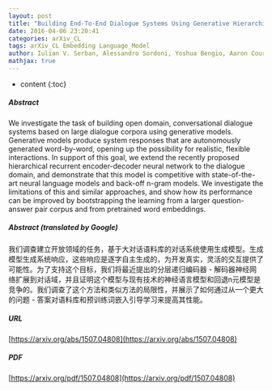 ```yaml
---
layout: post
title: "Building End-To-End Dialogue Systems Using Generative Hierarchical Neural Network Models"
date: 2016-04-06 23:20:41
categories: arXiv_CL
tags: arXiv_CL Embedding Language_Model
author: Iulian V. Serban, Alessandro Sordoni, Yoshua Bengio, Aaron Courville, Joelle Pineau
mathjax: true
---
```


* content
{:toc}

##### Abstract
We investigate the task of building open domain, conversational dialogue systems based on large dialogue corpora using generative models. Generative models produce system responses that are autonomously generated word-by-word, opening up the possibility for realistic, flexible interactions. In support of this goal, we extend the recently proposed hierarchical recurrent encoder-decoder neural network to the dialogue domain, and demonstrate that this model is competitive with state-of-the-art neural language models and back-off n-gram models. We investigate the limitations of this and similar approaches, and show how its performance can be improved by bootstrapping the learning from a larger question-answer pair corpus and from pretrained word embeddings.

##### Abstract (translated by Google)
我们调查建立开放领域的任务，基于大对话语料库的对话系统使用生成模型。生成模型生成系统响应，这些响应是逐字自主生成的，为开发真实，灵活的交互提供了可能性。为了支持这个目标，我们将最近提出的分层递归编码器 - 解码器神经网络扩展到对话域，并且证明这个模型与现有技术的神经语言模型和回退n元模型是竞争的。我们调查了这个方法和类似方法的局限性，并展示了如何通过从一个更大的问题 - 答案对语料库和预训练词嵌入引导学习来提高其性能。

##### URL
[https://arxiv.org/abs/1507.04808](https://arxiv.org/abs/1507.04808)

##### PDF
[https://arxiv.org/pdf/1507.04808](https://arxiv.org/pdf/1507.04808)

